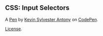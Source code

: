 CSS: Input Selectors
--------------------


A [Pen](https://codepen.io/Kevin-Sylvester/pen/mdKwxmq) by [Kevin Sylvester Antony](https://codepen.io/Kevin-Sylvester) on [CodePen](https://codepen.io).

[License](https://codepen.io/license/pen/mdKwxmq).